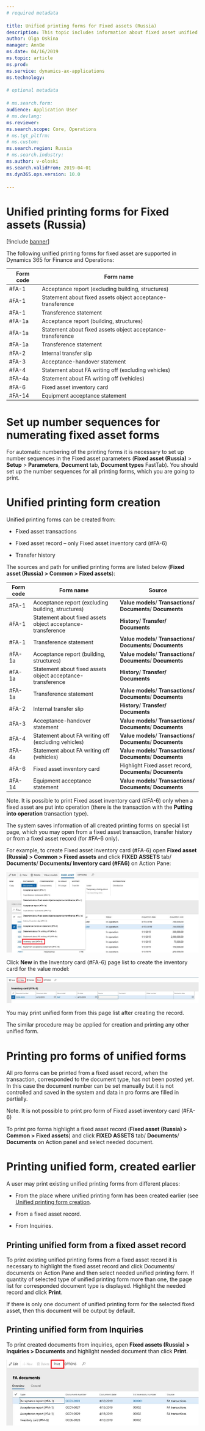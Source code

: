 ```yaml
---
# required metadata

title: Unified printing forms for Fixed assets (Russia)
description: This topic includes information about fixed asset unified printing forms for Microsoft Dynamics 365 for Finance and Operations in Russia.
author: Olga Oskina
manager: AnnBe
ms.date: 04/16/2019
ms.topic: article
ms.prod: 
ms.service: dynamics-ax-applications
ms.technology: 

# optional metadata

# ms.search.form: 
audience: Application User
# ms.devlang: 
ms.reviewer: 
ms.search.scope: Core, Operations
# ms.tgt_pltfrm: 
# ms.custom: 
ms.search.region: Russia
# ms.search.industry: 
ms.author: v-oloski
ms.search.validFrom: 2019-04-01
ms.dyn365.ops.version: 10.0

---
```


# Unified printing forms for Fixed assets (Russia)

[!include [banner](../includes/banner.md)]


The following unified printing forms for fixed asset are supported in Dynamics
365 for Finance and Operations:

| **Form code** | **Form name**                                               |
|---------------|-------------------------------------------------------------|
| \#FA-1        | Acceptance report (excluding building, structures)          |
| \#FA-1        | Statement about fixed assets object acceptance-transference |
| \#FA-1        | Transference statement                                      |
| \#FA-1a       | Acceptance report (building, structures)                    |
| \#FA-1a       | Statement about fixed assets object acceptance-transference |
| \#FA-1a       | Transference statement                                      |
| \#FA-2        | Internal transfer slip                                      |
| \#FA-3        | Acceptance-handover statement                               |
| \#FA-4        | Statement about FA writing off (excluding vehicles)         |
| \#FA-4a       | Statement about FA writing off (vehicles)                   |
| \#FA-6        | Fixed asset inventory card                                  |
| \#FA-14       | Equipment acceptance statement                              |

# Set up number sequences for numerating fixed asset forms

For automatic numbering of the printing forms it is necessary to set up number
sequences in the Fixed asset parameters (**Fixed asset (Russia)** \> **Setup**
\> **Parameters**, **Document** tab, **Document types** FastTab). You should set
up the number sequences for all printing forms, which you are going to print.

# Unified printing form creation


Unified printing forms can be created from:

-   Fixed asset transactions

-   Fixed asset record – only Fixed asset inventory card (#FA-6)
   
-   Transfer history

The sources and path for unified printing forms are listed below (**Fixed asset
(Russia) \> Common \> Fixed assets**):

| **Form code** | **Form name**                                               | **Source**                                                   |
|---------------|-------------------------------------------------------------|--------------------------------------------------------------|
| \#FA-1        | Acceptance report (excluding building, structures)          | **Value models**/ **Transactions/ Documents**/ **Documents** |
| \#FA-1        | Statement about fixed assets object acceptance-transference | **History**/ **Transfer/ Documents**                         |
| \#FA-1        | Transference statement                                      | **Value models**/ **Transactions/ Documents**/ **Documents** |
| \#FA-1a       | Acceptance report (building, structures)                    | **Value models**/ **Transactions/ Documents**/ **Documents** |
| \#FA-1a       | Statement about fixed assets object acceptance-transference | **History**/ **Transfer/ Documents**                         |
| \#FA-1a       | Transference statement                                      | **Value models**/ **Transactions/ Documents**/ **Documents** |
| \#FA-2        | Internal transfer slip                                      | **History**/ **Transfer/ Documents**                         |
| \#FA-3        | Acceptance-handover statement                               | **Value models**/ **Transactions/ Documents**/ **Documents** |
| \#FA-4        | Statement about FA writing off (excluding vehicles)         | **Value models**/ **Transactions/ Documents**/ **Documents** |
| \#FA-4a       | Statement about FA writing off (vehicles)                   | **Value models**/ **Transactions/ Documents**/ **Documents** |
| \#FA-6        | Fixed asset inventory card                                  | Highlight Fixed asset record, **Documents**/ **Documents**   |
| \#FA-14       | Equipment acceptance statement                              | **Value models**/ **Transactions/ Documents**/ **Documents** |

Note. It is possible to print Fixed asset inventory card (#FA-6) only when a fixed asset are put into operation (there is the transaction with
the **Putting into operation** transaction type).

The system saves information of all created printing forms on special list page,
which you may open from a fixed asset transaction, transfer history or from a
fixed asset record (for \#FA-6 only).

For example, to create Fixed asset inventory card (\#FA-6) open **Fixed asset
(Russia) \> Common \> Fixed assets** and click **FIXED ASSETS** tab/
**Documents**/ **Documents/ Inventory card (\#FA6)** on Action Pane:


  ![Selection of FA inventory card](media/RUS-%20Selection%20of%20FA6-%20inventory%20card.png) 

Click **New** in the Inventory card (\#FA-6) page list to create the inventory
card for the value model:

 ![FA inventory card](media/RUS-FA6%20-%20inventory%20card.png)


You may print unified form from this page list after creating the record.

The similar procedure may be applied for creation and printing any other unified
form.

# Printing pro forms of unified forms 

All pro forms can be printed from a fixed asset record, when the transaction,
corresponded to the document type, has not been posted yet. In this case the
document number can be set manually but it is not controlled and saved in the
system and data in pro forms are filled in partially.

Note. It is not possible to print pro form of Fixed asset inventory card (#FA-6)

To print pro forma highlight a fixed asset record (**Fixed asset (Russia) \>
Common \> Fixed assets**) and click **FIXED ASSETS** tab/ **Documents**/
**Documents** on Action panel and select needed document.

# Printing unified form, created earlier 

A user may print existing unified printing forms from different places:

-   From the place where unified printing form has been created earlier (see
    [Unified printing form creation](#unified-printing-form-creation).

-   From a fixed asset record.

-   From Inquiries.

## Printing unified form from a fixed asset record

To print existing unified printing forms from a fixed asset record it is
necessary to highlight the fixed asset record and click Documents/ documents on
Action Pane and then select needed unified printing form. If quantity of
selected type of unified printing form more than one, the page list for
corresponded document type is displayed. Highlight the needed record and click
**Print**.

If there is only one document of unified printing form for the selected fixed
asset, then this document will be output by default.

## Printing unified form from Inquiries

To print created documents from inquiries, open **Fixed assets (Russia) \>
Inquiries \> Documents** and highlight needed document than click **Print**.

![Print unified forms from Inquiries](media/RUS-Print%20unified%20forms.png)
